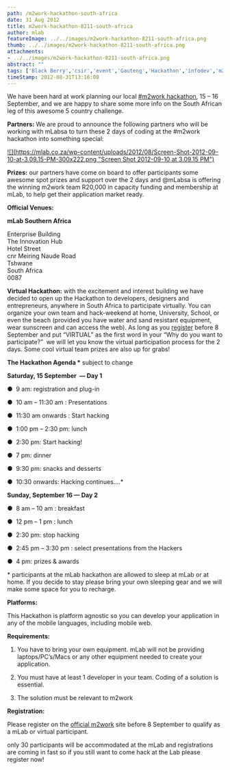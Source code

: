 ```yaml
---
path: /m2work-hackathon-south-africa
date: 31 Aug 2012
title: m2work-hackathon-8211-south-africa
author: mlab
featureImage: ../../images/m2work-hackathon-8211-south-africa.png
thumb: ../../images/m2work-hackathon-8211-south-africa.png
attachments: 
- ../../images/m2work-hackathon-8211-south-africa.png
abstract: ""
tags: ['Black Berry','csir','event','Gauteng','Hackathon','infodev','m2work','Microsoft','mLab','nokia']
timeStamp: 2012-08-31T13:16:08
---
```


We have been hard at work planning our local [#m2work hackathon](http:&#x2F;&#x2F;m2workhackathon.org), 15 – 16 September, and we are happy to share some more info on the South African leg of this awesome 5 country challenge.

**Partners:** We are proud to announce the following partners who will be working with mLabsa to turn these 2 days of coding at the #m2work hackathon into something special:

[![](https:&#x2F;&#x2F;mlab.co.za&#x2F;wp-content&#x2F;uploads&#x2F;2012&#x2F;08&#x2F;Screen-Shot-2012-09-10-at-3.09.15-PM-300x222.png &quot;Screen Shot 2012-09-10 at 3.09.15 PM&quot;)](https:&#x2F;&#x2F;mlab.co.za&#x2F;wp-content&#x2F;uploads&#x2F;2012&#x2F;08&#x2F;Screen-Shot-2012-09-10-at-3.09.15-PM.png)

**Prizes:** our partners have come on board to offer participants some awesome spot prizes and support over the 2 days and @mLabsa is offering the winning m2work team R20,000 in capacity funding and membership at mLab, to help get their application market ready.

**Official Venues:**

**mLab Southern Africa**

Enterprise Building  
The Innovation Hub  
Hotel Street  
cnr Meiring Naude Road  
Tshwane  
South Africa  
0087  

**Virtual Hackathon:** with the excitement and interest building we have decided to open up the Hackathon to developers, designers and entrepreneurs, anywhere in South Africa to participate virtually. You can organize your own team and hack-weekend at home, University, School, or even the beach (provided you have water and sand resistant equipment, wear sunscreen and can access the web). As long as you [register](http:&#x2F;&#x2F;m2workhackathon.org) before 8 September and put “VIRTUAL” as the first word in your “Why do you want to participate?”  we will let you know the virtual participation process for the 2 days. Some cool virtual team prizes are also up for grabs!

**The Hackathon Agenda \*** subject to change

**Saturday, 15 September  — Day 1**

●  9 am: registration and plug-in

●  10 am – 11:30 am : Presentations

●  11:30 am onwards : Start hacking

●  1:00 pm – 2:30 pm: lunch

●  2:30 pm: Start hacking!

●  7 pm: dinner

●  9:30 pm: snacks and desserts

●  10:30 onwards: Hacking continues….\*

**Sunday, September 16 — Day 2**

●  8 am – 10 am : breakfast

●  12 pm – 1 pm : lunch

●  2:30 pm: stop hacking

●  2:45 pm – 3:30 pm : select presentations from the Hackers

●  4 pm: prizes &amp; awards

\* participants at the mLab hackathon are allowed to sleep at mLab or at home. If you decide to stay please bring your own sleeping gear and we will make some space for you to recharge.

**Platforms:**

This Hackathon is platform agnostic so you can develop your application in any of the mobile languages, including mobile web.

**Requirements:**

1) You have to bring your own equipment. mLab will not be providing laptops&#x2F;PC’s&#x2F;Macs or any other equipment needed to create your application.

2) You must have at least 1 developer in your team. Coding of a solution is essential.

3) The solution must be relevant to m2work

**Registration:**

Please register on the [official m2work](http:&#x2F;&#x2F;m2workhackathon.org) site before 8 September to qualify as a mLab or virtual participant.

only 30 participants will be accommodated at the mLab and registrations are coming in fast so if you still want to come hack at the Lab please register now!


